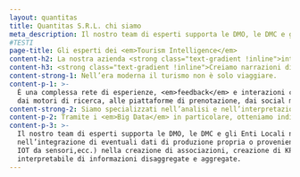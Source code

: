 ```yaml
---
layout: quantitas
title: Quantitas S.R.L. chi siamo
meta_description: Il nostro team di esperti supporta le DMO, le DMC e gli Enti Locali nell’integrazione efficace dei dati provenienti da molteplici fonti dati (Data Provider)
#TESTI
page-title: Gli esperti dei <em>Tourism Intelligence</em>
content-h2: La nostra azienda <strong class="text-gradient !inline">integra molteplici fonti di dati</strong> di settore elaborati, integrati, analizzati e interpretati.
content-h3: <strong class="text-gradient !inline">Creiamo narrazioni dinamiche</strong> dall’alto impatto visivo
content-strong-1: Nell’era moderna il turismo non è solo viaggiare.
content-p-1: >-
  È una complessa rete di esperienze, <em>feedback</em> e interazioni che genera un flusso continuo di dati provenienti da una miriade di fonti:
  dai motori di ricerca, alle piattaforme di prenotazione, dai social media alle app mobile.
content-strong-2: Siamo specializzati nell’analisi e nell’interpretazione dei dati sul turismo, offrendo soluzioni su misura di <em>Data Integration</em> e di <em>Data Visualization</em>.
content-p-2: Tramite i <em>Big Data</em> in particolare, otteniamo indicazioni sempre aggiornate riguardo a comportamenti e attività umane, cruciali per l’industria turistica.
content-p-3: >-
  Il nostro team di esperti supporta le DMO, le DMC e gli Enti Locali nell’integrazione efficace dei dati provenienti da molteplici fonti dati (Data Provider) 
  nell’integrazione di eventuali dati di produzione propria o proveniente dai propri associati o consorziati (ingressi museali, biglietterie, dati di affluenza, 
  IOT da sensori,ecc.) nella creazione di associazioni, creazione di KPI (Key Performance Index), reperimento di open data che offrono una sintesi immediatamente
  interpretabile di informazioni disaggregate e aggregate.
---
```



